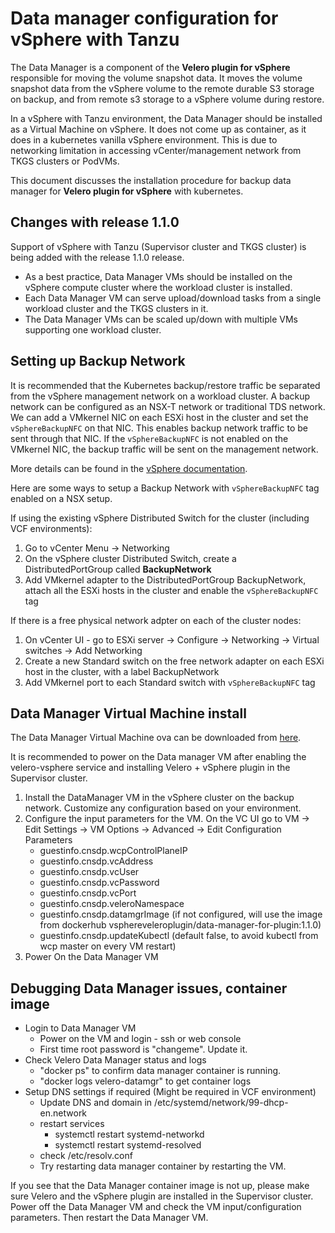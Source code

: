 # Data manager configuration for vSphere with Tanzu

The Data Manager is a component of the **Velero plugin for vSphere** responsible for moving the volume snapshot data. It moves the volume snapshot data from the vSphere volume to the remote durable S3 storage on backup, and from remote s3 storage to a vSphere volume during restore.

In a vSphere with Tanzu environment, the Data Manager should be installed as a Virtual Machine on vSphere. It does not come up as container, as it does in a kubernetes vanilla vSphere environment. This is due to networking limitation in accessing vCenter/management network from TKGS clusters or PodVMs.

This document discusses the installation procedure for backup data manager for **Velero plugin for vSphere** with kubernetes.

## Changes with release 1.1.0

Support of vSphere with Tanzu (Supervisor cluster and TKGS cluster) is being added with the release 1.1.0 release.

- As a best practice, Data Manager VMs should be installed on the vSphere compute cluster where the workload cluster is installed.
- Each Data Manager VM can serve upload/download tasks from a single workload cluster and the TKGS clusters in it.
- The Data Manager VMs can be scaled up/down with multiple VMs supporting one workload cluster.

## Setting up Backup Network

It is recommended that the Kubernetes backup/restore traffic be separated from the vSphere management network on a workload cluster. A backup network can be configured as an NSX-T network or traditional TDS network. We can add a VMkernel NIC on each ESXi host in the cluster and set the ```vSphereBackupNFC``` on that NIC. This enables backup network traffic to be sent through that NIC. If the ```vSphereBackupNFC``` is not enabled on the VMkernel NIC, the backup traffic will be sent on the management network.

More details can be found in the [vSphere documentation](https://code.vmware.com/docs/12628/virtual-disk-development-kit-programming-guide/GUID-5D166ED1-7205-4110-8D72-0C51BB63CC3D.html).

Here are some ways to setup a Backup Network with ```vSphereBackupNFC``` tag enabled on a NSX setup.

If using the existing vSphere Distributed Switch for the cluster (including VCF environments):

1. Go to vCenter Menu -> Networking
2. On the vSphere cluster Distributed Switch, create a DistributedPortGroup called **BackupNetwork**
3. Add VMkernel adapter to the DistributedPortGroup BackupNetwork, attach all the ESXi hosts in the cluster and enable the ```vSphereBackupNFC``` tag

If there is a free physical network adpter on each of the cluster nodes:

1. On vCenter UI - go to ESXi server -> Configure -> Networking -> Virtual switches -> Add Networking
2. Create a new Standard switch on the free network adapter on each ESXi host in the cluster, with a label BackupNetwork
3. Add VMkernel port to each Standard switch with ```vSphereBackupNFC``` tag

## Data Manager Virtual Machine install

The Data Manager Virtual Machine ova can be downloaded from [here](https://vsphere-velero-datamgr.s3-us-west-1.amazonaws.com/datamgr-ob-17253392-photon-3-release-1.1.ova).

It is recommended to power on the Data manager VM after enabling the velero-vsphere service and installing Velero + vSphere plugin in the Supervisor cluster.

1. Install the DataManager VM in the vSphere cluster on the backup network. Customize any configuration based on your environment.
2. Configure the input parameters for the VM. On the VC UI go to VM -> Edit Settings -> VM Options -> Advanced -> Edit Configuration Parameters
   - guestinfo.cnsdp.wcpControlPlaneIP
   - guestinfo.cnsdp.vcAddress
   - guestinfo.cnsdp.vcUser
   - guestinfo.cnsdp.vcPassword
   - guestinfo.cnsdp.vcPort
   - guestinfo.cnsdp.veleroNamespace
   - guestinfo.cnsdp.datamgrImage (if not configured, will use the image from dockerhub vsphereveleroplugin/data-manager-for-plugin:1.1.0)
   - guestinfo.cnsdp.updateKubectl (default false, to avoid kubectl from wcp master on every VM restart)
3. Power On the Data Manager VM

## Debugging Data Manager issues, container image

- Login to Data Manager VM
  - Power on the VM and login - ssh or web console
  - First time root password is "changeme". Update it.
- Check Velero Data Manager status and logs
  - "docker ps" to confirm data manager container is running.
  - "docker logs velero-datamgr" to get container logs
- Setup DNS settings if required (Might be required in VCF environment)
  - Update DNS and domain in /etc/systemd/network/99-dhcp-en.network
  - restart services
    - systemctl restart systemd-networkd
    - systemctl restart systemd-resolved
  - check /etc/resolv.conf
  - Try restarting data manager container by restarting the VM.
  
If you see that the Data Manager container image is not up, please make sure Velero and the vSphere plugin are installed in the Supervisor cluster. Power off the Data Manager VM and check the VM input/configuration parameters. Then restart the Data Manager VM.
